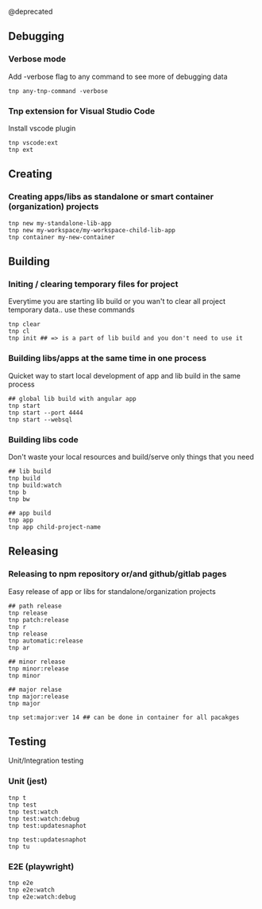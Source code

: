 @deprecated

## Debugging 

### Verbose mode

Add -verbose flag to any command to see more of debugging data

```
tnp any-tnp-command -verbose
```

### Tnp extension for Visual Studio Code 

Install vscode plugin

```
tnp vscode:ext
tnp ext
```



## Creating 

### Creating apps/libs as standalone or smart container (organization) projects

```
tnp new my-standalone-lib-app
tnp new my-workspace/my-workspace-child-lib-app
tnp container my-new-container
```

## Building

### Initing / clearing temporary files for project 
Everytime you are starting lib build or you wan't to clear all project
temporary data.. use these commands
```
tnp clear
tnp cl
tnp init ## => is a part of lib build and you don't need to use it

```

### Building libs/apps at the same time in one process

Quicket way to start local development of app and lib build in the same process

```
## global lib build with angular app
tnp start
tnp start --port 4444
tnp start --websql
```


### Building libs code

Don't waste your local resources and build/serve only things that you need

```
## lib build
tnp build
tnp build:watch
tnp b
tnp bw

## app build
tnp app
tnp app child-project-name
```

## Releasing

### Releasing to npm repository or/and  github/gitlab pages

Easy release of app or libs for standalone/organization projects

```
## path release
tnp release
tnp patch:release
tnp r
tnp release
tnp automatic:release
tnp ar

## minor release
tnp minor:release
tnp minor

## major relase
tnp major:release
tnp major

tnp set:major:ver 14 ## can be done in container for all pacakges
```

## Testing

Unit/Integration testing

### Unit (jest)
```
tnp t
tnp test
tnp test:watch
tnp test:watch:debug
tnp test:updatesnaphot

tnp test:updatesnaphot
tnp tu
```

### E2E (playwright)
```
tnp e2e
tnp e2e:watch
tnp e2e:watch:debug
```


